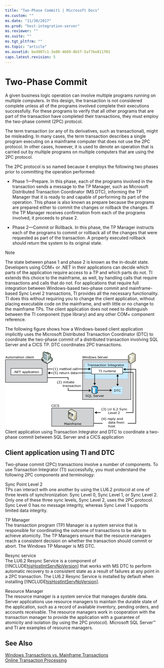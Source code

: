 ```yaml
---
title: "Two-Phase Commit1 | Microsoft Docs"
ms.custom: ""
ms.date: "11/30/2017"
ms.prod: "host-integration-server"
ms.reviewer: ""
ms.suite: ""
ms.tgt_pltfrm: ""
ms.topic: "article"
ms.assetid: be4907c1-3e00-4669-8b5f-5af76e811f01
caps.latest.revision: 5
---
```

# Two-Phase Commit
A given business logic operation can involve multiple programs running on multiple computers. In this design, the transaction is not considered complete unless all of the programs involved complete their executions successfully. For these programs to verify that all other programs that are part of the transaction have completed their transactions, they must employ the two-phase commit (2PC) protocol.  
  
 The term transaction (or any of its derivatives, such as transactional), might be misleading. In many cases, the term transaction describes a single program executing on a mainframe computer that does not use the 2PC protocol. In other cases, however, it is used to denote an operation that is carried out by multiple programs on multiple computers that are using the 2PC protocol.  
  
 The 2PC protocol is so named because it employs the following two phases prior to committing the operation performed:  
  
-   Phase 1—Prepare. In this phase, each of the programs involved in the transaction sends a message to the TP Manager, such as Microsoft Distributed Transaction Coordinator (MS DTC), informing the TP Manager that it is ready to and capable of performing its part of the operation. This phase is also known as prepare because the programs are prepared either to commit the changes or rollback the changes. If the TP Manager receives confirmation from each of the programs involved, it proceeds to phase 2.  
  
-   Phase 2—Commit or Rollback. In this phase, the TP Manager instructs each of the programs to commit or rollback all of the changes that were requested as part of the transaction. A properly executed rollback should return the system to its original state.  
  
> [!NOTE]
>  The state between phase 1 and phase 2 is known as the in-doubt state. Developers using COM+ or .NET in their applications can decide which parts of the application require access to a TP and which parts do not. TI extends this choice to the mainframe, as well, by handling calls that require transactions and calls that do not. For applications that require full integration between Windows-based two-phase commit and mainframe-based Sync Level 2 transactions, TI provides all the necessary functionality. TI does this without requiring you to change the client application, without placing executable code on the mainframe, and with little or no change to the mainframe TPs. The client application does not need to distinguish between the TI component (type library) and any other COM+ component reference.  
  
 The following figure shows how a Windows-based client application implicitly uses the Microsoft Distributed Transaction Coordinator (DTC) to coordinate the two-phase commit of a distributed transaction involving SQL Server and a CICS TP. DTC coordinates 2PC transactions.  
  
 ![](../core/media/his-ti02.gif "his_ti02")  
Client application using Transaction Integrator and DTC to coordinate a two-phase commit between SQL Server and a CICS application  
  
## Client application using TI and DTC  
 Two-phase commit (2PC) transactions involve a number of components. To use Transaction Integrator (TI) successfully, you must understand the following 2PC components and terminology:  
  
 Sync Point Level 2  
 TPs can interact with one another by using the LU6.2 protocol at one of three levels of synchronization: Sync Level 0, Sync Level 1, or Sync Level 2. Only one of these three sync levels, Sync Level 2, uses the 2PC protocol. Sync Level 0 has no message integrity, whereas Sync Level 1 supports limited data integrity.  
  
 TP Manager  
 The transaction program (TP) Manager is a system service that is responsible for coordinating the outcome of transactions to be able to achieve atomicity. The TP Managers ensure that the resource managers reach a consistent decision on whether the transaction should commit or abort. The Windows TP Manager is MS DTC.  
  
 Resync service  
 The LU6.2 Resync Service is a component of [!INCLUDE[hisHostIntServNoVersion](../includes/hishostintservnoversion-md.md)] that works with MS DTC to perform automatic recovery to a consistent state as a result of failures at any point in a 2PC transaction. The LU6.2 Resync Service is installed by default when installing [!INCLUDE[hisHostIntServNoVersion](../includes/hishostintservnoversion-md.md)].  
  
 Resource Manager  
 The resource manager is a system service that manages durable data. Server applications use resource managers to maintain the durable state of the application, such as a record of available inventory, pending orders, and accounts receivable. The resource managers work in cooperation with the transaction manager to provide the application with a guarantee of atomicity and isolation (by using the 2PC protocol). Microsoft SQL Server™ and TI are examples of resource managers.  
  
## See Also  
 [Windows Transactions vs. Mainframe Transactions](../HIS2010/windows-transactions-vs-mainframe-transactions1.md)   
 [Online Transaction Processing](../HIS2010/online-transaction-processing1.md)